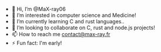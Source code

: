 - 👋 Hi, I’m @MaX-ray06
- 👀 I’m interested in computer science and Medicine!
- 🌱 I’m currently learning C and rust languages..
- 💞️ I’m looking to collaborate on C, rust and node.js projects!
- 📫 How to reach me contact@max-ray.fr
- ⚡ Fun fact: I'm early!

<!---
MaX-ray06/MaX-ray06 is a ✨ special ✨ repository because its `README.md` (this file) appears on your GitHub profile.
You can click the Preview link to take a look at your changes.
--->
